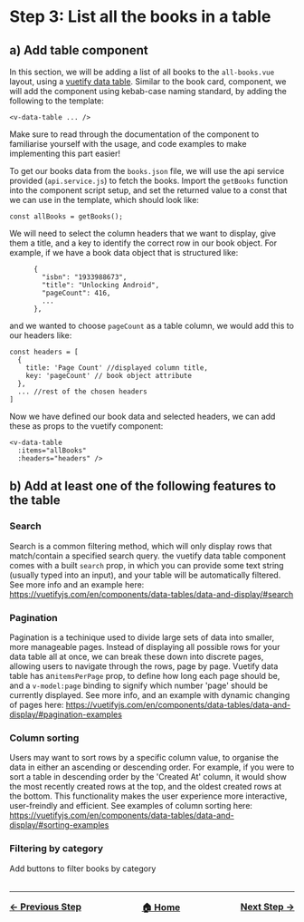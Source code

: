 # Step 3: List all the books in a table

## a) Add table component

In this section, we will be adding a list of all books to the `all-books.vue` layout, using a [vuetify data table](https://vuetifyjs.com/en/components/data-tables/basics/). Similar to the book card, component, we will add the component using kebab-case naming standard, by adding the following to the template:
```
<v-data-table ... />
```
Make sure to read through the documentation of the component to familiarise yourself with the usage, and code examples to make implementing this part easier!

To get our books data from the `books.json` file, we will use the api service provided (`api.service.js`) to fetch the books. Import the `getBooks` function into the component script setup, and set the returned value to a const that we can use in the template, which should look like:
```
const allBooks = getBooks();
```
We will need to select the column headers that we want to display, give them a title, and a key to identify the correct row in our book object. For example, if we have a book data object that is structured like:
```
      {
        "isbn": "1933988673",
        "title": "Unlocking Android",
        "pageCount": 416,
        ...
      },
```
and we wanted to choose `pageCount` as a table column, we would add this to our headers like:
```
const headers = [
  {
    title: 'Page Count' //displayed column title,
    key: 'pageCount' // book object attribute
  },
  ... //rest of the chosen headers
]
```

Now we have defined our book data and selected headers, we can add these as props to the vuetify component:
```
<v-data-table
  :items="allBooks"
  :headers="headers" />
```


## b) Add at least one of the following features to the table

### Search
Search is a common filtering method, which will only display rows that match/contain a specified search query. the vuetify data table component comes with a built `search` prop, in which you can provide some text string (usually typed into an input), and your table will be automatically filtered. See more info and an example here:
https://vuetifyjs.com/en/components/data-tables/data-and-display/#search

### Pagination
Pagination is a techinique used to divide large sets of data into smaller, more manageable pages. Instead of displaying all possible rows for your data table all at once, we can break these down into discrete pages, allowing users to navigate through the rows, page by page. Vuetify data table has an`itemsPerPage` prop, to define how long each page should be, and a `v-model:page` binding to signify which number 'page' should be currently displayed. See more info, and an example with dynamic changing of pages here: 
https://vuetifyjs.com/en/components/data-tables/data-and-display/#pagination-examples

### Column sorting

Users may want to sort rows by a specific column value, to organise the data in either an ascending or descending order. For example, if you were to sort a table in descending order by the 'Created At' column, it would show the most recently created rows at the top, and the oldest created rows at the bottom. This functionality makes the user experience more interactive, user-freindly and efficient. See examples of column sorting here:
https://vuetifyjs.com/en/components/data-tables/data-and-display/#sorting-examples

### Filtering by category

Add buttons to filter books by category


<hr style="margin-top: 32px">
<div style="display: flex; justify-content: space-between; margin-top: 16px; font-weight: bold; font-size: 16px">
  <span><a href="./docs/tasks/step-2.md">← Previous Step</a></span>
  <span><a href="README.md">🏠 Home</a></span>
  <span><a href="./docs/tasks/step-4.md">Next Step →</a></span>
</div>
